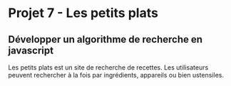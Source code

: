 # Projet 7 - Les petits plats


## Développer un algorithme de recherche en javascript

Les petits plats est un site de recherche de recettes. Les utilisateurs peuvent rechercher à la fois par ingrédients, appareils ou bien ustensiles.


